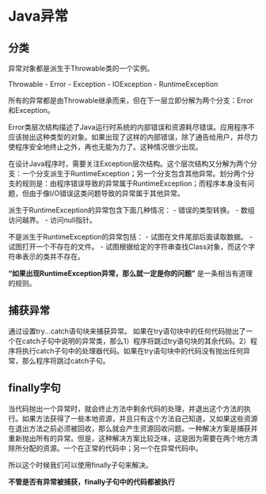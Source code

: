 # Java异常

## 分类
异常对象都是派生于Throwable类的一个实例。

Throwable
    - Error 
    - Exception 
        - IOException 
        - RuntimeException 

所有的异常都是由Throwable继承而来，但在下一层立即分解为两个分支：Error和Exception。


Error类层次结构描述了Java运行时系统的内部错误和资源耗尽错误。应用程序不应该抛出这种类型的对象。如果出现了这样的内部错误，除了通告给用户，并尽力使程序安全地终止之外，再也无能为力了。这种情况很少出现。

在设计Java程序时，需要关注Exception层次结构。这个层次结构又分解为两个分支：一个分支派生于RuntimeException；另一个分支包含其他异常。划分两个分支的规则是：由程序错误导致的异常属于RuntimeException；而程序本身没有问题，但由于像I/O错误这类问题导致的异常属于其他异常。

派生于RuntimeException的异常包含下面几种情况：
    - 错误的类型转换。
    - 数组访问越界。
    - 访问null指针。

不是派生于RuntimeException的异常包括：
    - 试图在文件尾部后面读取数据。
    - 试图打开一个不存在的文件。
    - 试图根据给定的字符串查找Class对象，而这个字符串表示的类并不存在。

**“如果出现RuntimeException异常，那么就一定是你的问题”** 是一条相当有道理的规则。


## 捕获异常

通过设置try...catch语句块来捕获异常。
如果在try语句块中的任何代码抛出了一个在catch子句中说明的异常类，那么1）程序将跳过try语句块的其余代码。2）程序将执行catch子句中的处理器代码。如果在try语句块中的代码没有抛出任何异常，那么程序将跳过catch子句。


## finally字句

当代码抛出一个异常时，就会终止方法中剩余代码的处理，并退出这个方法的执行。如果方法获得了一些本地资源，并且只有这个方法自己知道，又如果这些资源在退出方法之前必须被回收，那么就会产生资源回收问题。一种解决方案是捕获并重新抛出所有的异常。但是，这种解决方案比较乏味，这是因为需要在两个地方清除所分配的资源。一个在正常的代码中；另一个在异常代码中。

所以这个时候我们可以使用finally子句来解决。

**不管是否有异常被捕获，finally子句中的代码都被执行**

